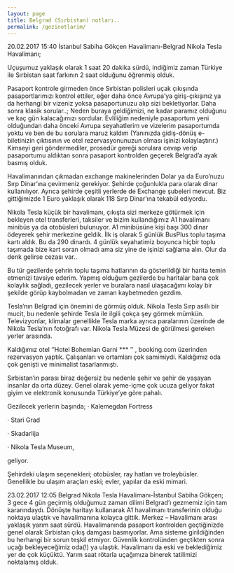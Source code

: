 ```yaml
---
layout: page
title: Belgrad (Sırbistan) notları..
permalink: /gezinotlarim/
---
```


20.02.2017 15:40 İstanbul Sabiha Gökçen Havalimanı-Belgrad Nikola Tesla Havalimanı;
 
Uçuşumuz yaklaşık olarak 1 saat 20 dakika sürdü, indiğimiz zaman Türkiye ile Sırbistan saat farkının 2 saat olduğunu öğrenmiş olduk.


Pasaport kontrole girmeden önce Sırbistan polisleri uçak çıkışında pasaportlarımızı kontrol ettiler, eğer daha önce Avrupa’ya giriş-çıkışınız ya da herhangi bir vizeniz yoksa pasaportunuzu alıp sizi bekletiyorlar. Daha sonra klasik sorular..;  Neden buraya geldiğimizi, ne kadar paramız olduğunu ve kaç gün kalacağımızı sordular. Evliliğim nedeniyle pasaportum yeni olduğundan daha önceki Avrupa seyahatlerim ve vizelerim pasaportumda yoktu ve ben de bu sorulara maruz kaldım  (Yanınızda gidiş-dönüş e-biletinizin çıktısının ve otel rezervasyonunuzun olması işinizi kolaylaştırır.) Kimseyi geri göndermediler, prosedür gereği sorulara cevap verip pasaportumu aldıktan sonra pasaport kontrolden geçerek Belgrad’a ayak basmış olduk.

 
Havalimanından çıkmadan exchange makinelerinden Dolar ya da Euro’nuzu Sırp Dinar’ına çevirmeniz gerekiyor. Şehirde çoğunlukla para olarak dinar kullanılıyor. Ayrıca şehirde çeşitli yerlerde de Exchange şubeleri mevcut. Biz gittiğimizde 1 Euro yaklaşık olarak 118 Sırp Dinar’ına tekabül ediyordu.

 
Nikola Tesla küçük bir havalimanı, çıkışta sizi merkeze götürmek için bekleyen otel transferleri, taksiler ve bizim kullandığımız A1 havalimanı minibüs ya da otobüsleri bulunuyor. A1 minibüsüne kişi başı 300 dinar ödeyerek şehir merkezine geldik. İlk iş olarak 5 günlük BusPlus toplu taşıma kartı aldık. Bu da 290 dinardı. 4 günlük seyahatimiz boyunca hiçbir toplu taşımada bize kart soran olmadı ama siz yine de işinizi sağlama alın. Olur da denk gelirse cezası var..

 
Bu tür gezilerde şehrin toplu taşıma hatlarının da gösterildiği bir harita temin etmenizi tavsiye ederim. Yapmış olduğum gezilerde bu haritalar bana çok kolaylık sağladı, gezilecek yerler ve buralara nasıl ulaşacağımı kolay bir şekilde görüp kaybolmadan ve zaman kaybetmeden gezdim.

 
Tesla’nın Belgrad için önemini de görmüş olduk. Nikola Tesla Sırp asıllı bir mucit, bu nedenle şehirde Tesla ile ilgili çokça şey görmek mümkün.  Televizyonlar, klimalar genellikle Tesla marka ayrıca paralarının üzerinde de Nikola Tesla’nın fotoğrafı var. Nikola Tesla Müzesi de görülmesi gereken yerler arasında.


Kaldığımız otel ‘’Hotel Bohemian Garni *** ’’ ,  booking.com üzerinden rezervasyon yaptık. Çalışanları ve ortamları çok samimiydi. Kaldığımız oda çok genişti ve minimalist tasarlanmıştı. 

 
Sırbistan’ın parası biraz değersiz bu nedenle şehir ve şehir de yaşayan insanlar da orta düzey. Genel olarak yeme-içme çok ucuza geliyor fakat giyim ve elektronik konusunda Türkiye’ye göre  pahalı.

 
Gezilecek yerlerin başında;
·         Kalemegdan Fortress

·         Stari Grad

·         Skadarlija

·         Nikola Tesla Museum,

geliyor.


Şehirdeki ulaşım seçenekleri;  otobüsler, ray hatları ve troleybüsler. Genellikle bu ulaşım araçları eski; evler, yapılar da eski mimari.
 

23.02.2017 12:05 Belgrad Nikola Tesla Havalimanı-İstanbul Sabiha Gökçen;
3 gece 4 gün geçirmiş olduğumuz zaman dilimi Belgrad’ı  gezmemiz için tam kararındaydı. Dönüşte haritayı kullanarak A1 havalimanı transferinin olduğu noktaya ulaştık ve havalimanına kolayca gittik. Merkez – Havalimanı arası yaklaşık yarım saat sürdü. Havalimanında pasaport kontrolden geçtiğinizde genel olarak Sırbistan çıkış damgası basmıyorlar. Ama sisteme girildiğinden bu herhangi bir sorun teşkil etmiyor. Güvenlik kontrolünden geçtikten sonra uçağı bekleyeceğimiz oda(!) ya ulaştık. Havalimanı da eski ve beklediğimiz yer de çok küçüktü. Yarım saat rötarla uçağımıza binerek tatilimizi noktalamış olduk.
 

